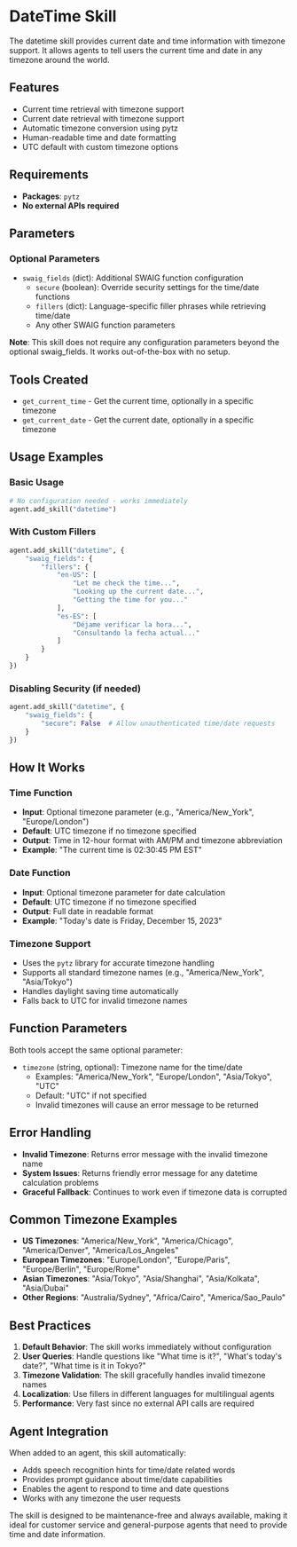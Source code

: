 # DateTime Skill

The datetime skill provides current date and time information with timezone support. It allows agents to tell users the current time and date in any timezone around the world.

## Features

- Current time retrieval with timezone support
- Current date retrieval with timezone support
- Automatic timezone conversion using pytz
- Human-readable time and date formatting
- UTC default with custom timezone options

## Requirements

- **Packages**: `pytz`
- **No external APIs required**

## Parameters

### Optional Parameters

- `swaig_fields` (dict): Additional SWAIG function configuration
  - `secure` (boolean): Override security settings for the time/date functions
  - `fillers` (dict): Language-specific filler phrases while retrieving time/date
  - Any other SWAIG function parameters

**Note**: This skill does not require any configuration parameters beyond the optional swaig_fields. It works out-of-the-box with no setup.

## Tools Created

- `get_current_time` - Get the current time, optionally in a specific timezone
- `get_current_date` - Get the current date, optionally in a specific timezone

## Usage Examples

### Basic Usage

```python
# No configuration needed - works immediately
agent.add_skill("datetime")
```

### With Custom Fillers

```python
agent.add_skill("datetime", {
    "swaig_fields": {
        "fillers": {
            "en-US": [
                "Let me check the time...",
                "Looking up the current date...",
                "Getting the time for you..."
            ],
            "es-ES": [
                "Déjame verificar la hora...",
                "Consultando la fecha actual..."
            ]
        }
    }
})
```

### Disabling Security (if needed)

```python
agent.add_skill("datetime", {
    "swaig_fields": {
        "secure": False  # Allow unauthenticated time/date requests
    }
})
```

## How It Works

### Time Function
- **Input**: Optional timezone parameter (e.g., "America/New_York", "Europe/London")
- **Default**: UTC timezone if no timezone specified
- **Output**: Time in 12-hour format with AM/PM and timezone abbreviation
- **Example**: "The current time is 02:30:45 PM EST"

### Date Function
- **Input**: Optional timezone parameter for date calculation
- **Default**: UTC timezone if no timezone specified  
- **Output**: Full date in readable format
- **Example**: "Today's date is Friday, December 15, 2023"

### Timezone Support
- Uses the `pytz` library for accurate timezone handling
- Supports all standard timezone names (e.g., "America/New_York", "Asia/Tokyo")
- Handles daylight saving time automatically
- Falls back to UTC for invalid timezone names

## Function Parameters

Both tools accept the same optional parameter:

- `timezone` (string, optional): Timezone name for the time/date
  - Examples: "America/New_York", "Europe/London", "Asia/Tokyo", "UTC"
  - Default: "UTC" if not specified
  - Invalid timezones will cause an error message to be returned

## Error Handling

- **Invalid Timezone**: Returns error message with the invalid timezone name
- **System Issues**: Returns friendly error message for any datetime calculation problems
- **Graceful Fallback**: Continues to work even if timezone data is corrupted

## Common Timezone Examples

- **US Timezones**: "America/New_York", "America/Chicago", "America/Denver", "America/Los_Angeles"
- **European Timezones**: "Europe/London", "Europe/Paris", "Europe/Berlin", "Europe/Rome"
- **Asian Timezones**: "Asia/Tokyo", "Asia/Shanghai", "Asia/Kolkata", "Asia/Dubai"
- **Other Regions**: "Australia/Sydney", "Africa/Cairo", "America/Sao_Paulo"

## Best Practices

1. **Default Behavior**: The skill works immediately without configuration
2. **User Queries**: Handle questions like "What time is it?", "What's today's date?", "What time is it in Tokyo?"
3. **Timezone Validation**: The skill gracefully handles invalid timezone names
4. **Localization**: Use fillers in different languages for multilingual agents
5. **Performance**: Very fast since no external API calls are required

## Agent Integration

When added to an agent, this skill automatically:

- Adds speech recognition hints for time/date related words
- Provides prompt guidance about time/date capabilities
- Enables the agent to respond to time and date questions
- Works with any timezone the user requests

The skill is designed to be maintenance-free and always available, making it ideal for customer service and general-purpose agents that need to provide time and date information. 